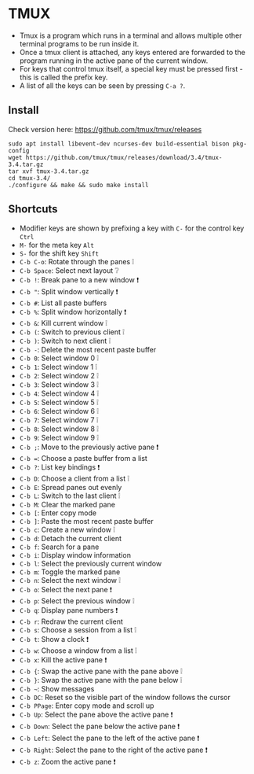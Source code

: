 # TMUX
* Tmux is a program which runs in a terminal and allows multiple other terminal programs to be run inside it.
* Once a tmux client is attached, any keys entered are forwarded to the program running in the active pane of the current window. 
* For keys that control tmux itself, a special key must be pressed first - this is called the prefix key.
* A list of all the keys can be seen by pressing `C-a ?`.

## Install
Check version here: <https://github.com/tmux/tmux/releases>
```shell
sudo apt install libevent-dev ncurses-dev build-essential bison pkg-config
wget https://github.com/tmux/tmux/releases/download/3.4/tmux-3.4.tar.gz
tar xvf tmux-3.4.tar.gz
cd tmux-3.4/
./configure && make && sudo make install
```

## Shortcuts
* Modifier keys are shown by prefixing a key with `C-` for the control key `Ctrl`
* `M-` for the meta key `Alt`
* `S-` for the shift key `Shift`
* `C-b C-o`: Rotate through the panes :grey_exclamation:
* `C-b Space`: Select next layout :grey_question:
* `C-b !`: Break pane to a new window :exclamation:
* `C-b "`: Split window vertically :exclamation:
* `C-b #`: List all paste buffers
* `C-b %`: Split window horizontally :exclamation:
* `C-b &`: Kill current window :grey_exclamation:
* `C-b (`: Switch to previous client :grey_exclamation:
* `C-b )`: Switch to next client :grey_exclamation:
* `C-b -`: Delete the most recent paste buffer
* `C-b 0`: Select window 0 :grey_exclamation:
* `C-b 1`: Select window 1 :grey_exclamation:
* `C-b 2`: Select window 2 :grey_exclamation:
* `C-b 3`: Select window 3 :grey_exclamation:
* `C-b 4`: Select window 4 :grey_exclamation:
* `C-b 5`: Select window 5 :grey_exclamation:
* `C-b 6`: Select window 6 :grey_exclamation:
* `C-b 7`: Select window 7 :grey_exclamation:
* `C-b 8`: Select window 8 :grey_exclamation:
* `C-b 9`: Select window 9 :grey_exclamation:
* `C-b ;`: Move to the previously active pane :exclamation:
* `C-b =`: Choose a paste buffer from a list
* `C-b ?`: List key bindings :exclamation:
* `C-b D`: Choose a client from a list :grey_exclamation:
* `C-b E`: Spread panes out evenly
* `C-b L`: Switch to the last client :grey_exclamation:
* `C-b M`: Clear the marked pane
* `C-b [`: Enter copy mode
* `C-b ]`: Paste the most recent paste buffer
* `C-b c`: Create a new window :grey_exclamation:
* `C-b d`: Detach the current client
* `C-b f`: Search for a pane
* `C-b i`: Display window information
* `C-b l`: Select the previously current window
* `C-b m`: Toggle the marked pane
* `C-b n`: Select the next window :grey_exclamation:
* `C-b o`: Select the next pane :exclamation:
* `C-b p`: Select the previous window :grey_exclamation:
* `C-b q`: Display pane numbers :exclamation:
* `C-b r`: Redraw the current client
* `C-b s`: Choose a session from a list :grey_exclamation:
* `C-b t`: Show a clock :exclamation:
* `C-b w`: Choose a window from a list :grey_exclamation:
* `C-b x`: Kill the active pane :exclamation:
* `C-b {`: Swap the active pane with the pane above :grey_exclamation:
* `C-b }`: Swap the active pane with the pane below :grey_exclamation:
* `C-b ~`: Show messages
* `C-b DC`: Reset so the visible part of the window follows the cursor
* `C-b PPage`: Enter copy mode and scroll up
* `C-b Up`: Select the pane above the active pane :exclamation:
* `C-b Down`: Select the pane below the active pane :exclamation:
* `C-b Left`: Select the pane to the left of the active pane :exclamation:
* `C-b Right`: Select the pane to the right of the active pane :exclamation:
* `C-b z`: Zoom the active pane :exclamation:

